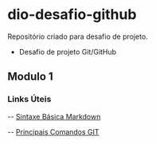 # dio-desafio-github
Repositório criado para desafio de projeto. 
- Desafio de projeto Git/GitHub
## Modulo 1

### Links Úteis
-- [Sintaxe Básica Markdown](https://www.markdownguide.org/basic-syntax/)

-- [Principais Comandos GIT](https://comandosgit.github.io/)
